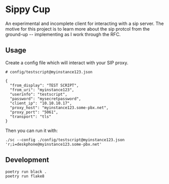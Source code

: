# Sippy Cup

An experimental and incomplete client for interacting with a sip server. The
motive for this project is to learn more about the sip protcol from the
ground-up -- implementing as I work through the RFC.

## Usage

Create a config file which will interact with your SIP proxy.

```
# config/testscript@myinstance123.json

{
  "from_display": "TEST SCRIPT",
  "from_uri": "myinstance123",
  "userinfo": "testscript",
  "password": "mysecretpassword",
  "client_ip": "10.10.10.17",
  "proxy_host": "myinstance123.some-pbx.net",
  "proxy_port": "5061",
  "transport": "tls"
}
```

Then you can run it with:

```
./sc --config ./config/testscript@myinstance123.json 'r;i=deskphone@myinstance123.some-pbx.net'
```

## Development

```
poetry run black .
poetry run flake8
```

